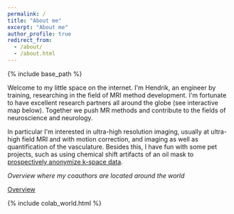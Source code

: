 ```yaml
---
permalink: /
title: "About me"
excerpt: "About me"
author_profile: true
redirect_from: 
  - /about/
  - /about.html
---
```


{% include base_path %}

Welcome to my little space on the internet. I'm Hendrik, an engineer by training, researching in the field of MRI method development. I'm fortunate to have excellent research partners all around the globe (see interactive map below). Together we push MR methods and contribute to the fields of neuroscience and neurology. 


In particular I'm interested in ultra-high resolution imaging, usually at ultra-high field MRI and with motion correction, and imaging as well as quantification of the vasculature. 
Besides this, I have fun with some pet projects, such as using chemical shift artifacts of an oil mask to [prospectively anonymize k-space data](https://doi.org/10.1002/mrm.28460 "link to CHARISMA MRM paper").

*Overview where my coauthors are located around the world*

[Overview](../colab_world.html)

{% include colab_world.html %}
